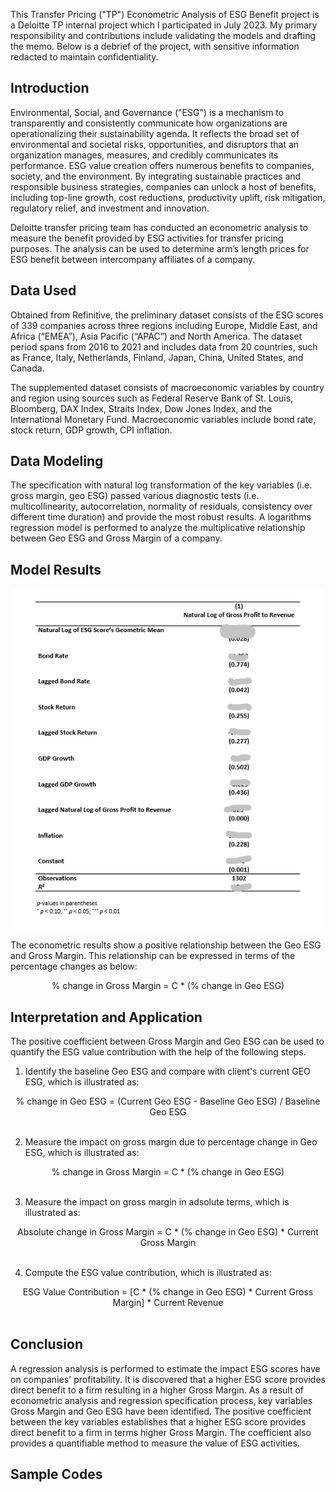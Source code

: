 This Transfer Pricing ("TP") Econometric Analysis of ESG Benefit project is a Deloitte TP internal project which I participated in July 2023. My primary responsibility and contributions include validating the models and drafting the memo. Below is a debrief of the project, with sensitive information redacted to maintain confidentiality.

## Introduction
Environmental, Social, and Governance ("ESG") is a mechanism to transparently and consistently communicate how organizations are operationalizing their sustainability agenda. It reflects the broad set of environmental and societal risks, opportunities, and disruptors that an organization manages, measures, and credibly communicates its performance. ESG value creation offers numerous benefits to companies, society, and the environment. By integrating sustainable practices and responsible business strategies, companies can unlock a host of benefits, including top-line growth, cost reductions, productivity uplift, risk mitigation, regulatory relief, and investment and innovation.

Deloitte transfer pricing team has conducted an econometric analysis to measure the benefit provided by ESG activities for transfer pricing purposes. The analysis can be used to determine arm’s length prices for ESG benefit between intercompany affiliates of a company.  

## Data Used
Obtained from Refinitive, the preliminary dataset consists of the ESG scores of 339 companies across three regions including Europe, Middle East, and Africa (“EMEA”), Asia Pacific (“APAC”) and North America. The dataset period spans from 2016 to 2021 and includes data from 20 countries, such as France, Italy, Netherlands, Finland, Japan, China, United States, and Canada. 

The supplemented dataset consists of macroeconomic variables by country and region using sources such as Federal Reserve Bank of St. Louis, Bloomberg, DAX Index, Straits Index, Dow Jones Index, and the International Monetary Fund. Macroeconomic variables include bond rate, stock return, GDP growth, CPI inflation.

## Data Modeling

The specification with natural log transformation of the key variables (i.e. gross margin, geo ESG) passed various diagnostic tests (i.e. multicollinearity, autocorrelation, normality of residuals, consistency over different time duration) and provide the most robust results. A logarithms regression model is performed to analyze the multiplicative relationship between Geo ESG and Gross Margin of a company.

## Model Results
<p align="center">
  <img src="screenshot/ESG model.png" alt="model result" width="500">
</p>

The econometric results show a positive relationship between the Geo ESG and Gross Margin. This relationship can be expressed in terms of the percentage changes as below:

<div align="center">
  </strong> % change in Gross Margin = C * (% change in Geo ESG) </strong>
</div>

## Interpretation and Application
The positive coefficient between Gross Margin and Geo ESG can be used to quantify the ESG value contribution with the help of the following steps.

1. Identify the baseline Geo ESG and compare with client's current GEO ESG, which is illustrated as:
<div align="center">
  </strong> % change in Geo ESG = (Current Geo ESG - Baseline Geo ESG) / Baseline Geo ESG </strong>
</div> <br>

2. Measure the impact on gross margin due to percentage change in Geo ESG, which is illustrated as:
<div align="center">
  </strong> % change in Gross Margin = C * (% change in Geo ESG) </strong>
</div> <br>
  
3. Measure the impact on gross margin in adsolute terms, which is illustrated as:
<div align="center">
  </strong> Absolute change in Gross Margin = C * (% change in Geo ESG) * Current Gross Margin </strong>
</div> <br>
   
4. Compute the ESG value contribution, which is illustrated as:   
<div align="center">
  </strong> ESG Value Contribution = [C * (% change in Geo ESG) * Current Gross Margin] * Current Revenue </strong>
</div> <br>

## Conclusion
A regression analysis is performed to estimate the impact ESG scores have on companies' profitability. It is discovered that a higher ESG score provides direct benefit to a firm resulting in a higher Gross Margin. As a result of econometric analysis and regression specification process, key variables Gross Margin and Geo ESG have been identified. The positive coefficient between the key variables establishes that a higher ESG score provides direct benefit to a firm in terms higher Gross Margin. The coefficient also provides a quantifiable method to measure the value of ESG activities.

## Sample Codes
